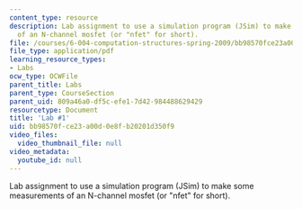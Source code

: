```yaml
---
content_type: resource
description: Lab assignment to use a simulation program (JSim) to make some measurements
  of an N-channel mosfet (or "nfet" for short).
file: /courses/6-004-computation-structures-spring-2009/bb98570fce23a00d0e8fb20201d350f9_MIT6_004s09_lab01.pdf
file_type: application/pdf
learning_resource_types:
- Labs
ocw_type: OCWFile
parent_title: Labs
parent_type: CourseSection
parent_uid: 809a46a0-df5c-efe1-7d42-984488629429
resourcetype: Document
title: 'Lab #1'
uid: bb98570f-ce23-a00d-0e8f-b20201d350f9
video_files:
  video_thumbnail_file: null
video_metadata:
  youtube_id: null
---
```

Lab assignment to use a simulation program (JSim) to make some measurements of an N-channel mosfet (or "nfet" for short).

